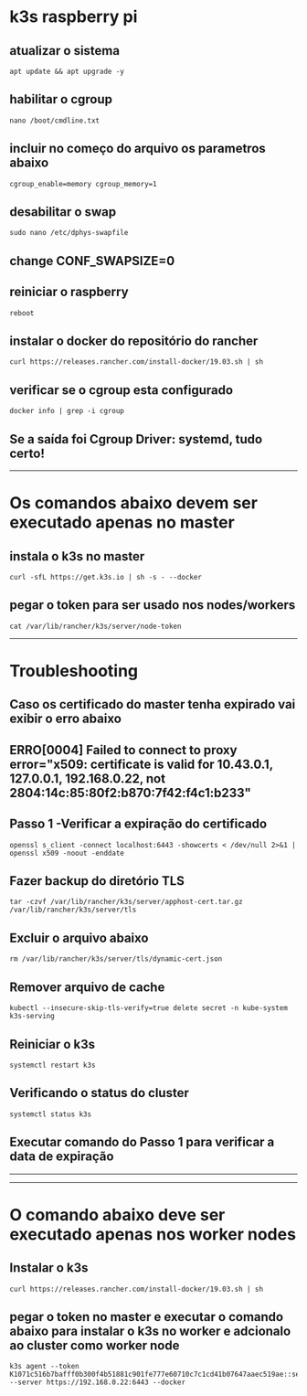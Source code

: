 # k3s raspberry pi

## atualizar o sistema
```
apt update && apt upgrade -y
```

## habilitar o cgroup
```
nano /boot/cmdline.txt
```

## incluir no começo do arquivo os parametros abaixo
```
cgroup_enable=memory cgroup_memory=1
```

## desabilitar o swap
```
sudo nano /etc/dphys-swapfile
```
## change CONF_SWAPSIZE=0
 
## reiniciar o raspberry
```
reboot
```

## instalar o docker do repositório do rancher
```
curl https://releases.rancher.com/install-docker/19.03.sh | sh
```

## verificar se o cgroup esta configurado
```
docker info | grep -i cgroup
```
## Se a saída foi Cgroup Driver: systemd, tudo certo!


---------------------------------------------------------------
# Os comandos abaixo devem ser executado apenas no master     

## instala o k3s no master
```
curl -sfL https://get.k3s.io | sh -s - --docker 
```

## pegar o token para ser usado nos nodes/workers
```
cat /var/lib/rancher/k3s/server/node-token
```

---------------------------------------------------------------
# Troubleshooting
## Caso os certificado do master tenha expirado vai exibir o erro abaixo
## ERRO[0004] Failed to connect to proxy     error="x509: certificate is valid for 10.43.0.1, 127.0.0.1, 192.168.0.22, not 2804:14c:85:80f2:b870:7f42:f4c1:b233"

## Passo 1 -Verificar a expiração do certificado
```
openssl s_client -connect localhost:6443 -showcerts < /dev/null 2>&1 | openssl x509 -noout -enddate
```

## Fazer backup do diretório TLS
```
tar -czvf /var/lib/rancher/k3s/server/apphost-cert.tar.gz /var/lib/rancher/k3s/server/tls
```

## Excluir o arquivo abaixo
```
rm /var/lib/rancher/k3s/server/tls/dynamic-cert.json
```
## Remover arquivo de cache
```
kubectl --insecure-skip-tls-verify=true delete secret -n kube-system k3s-serving
```

## Reiniciar o k3s
```
systemctl restart k3s
```

## Verificando o status do cluster
```
systemctl status k3s
```

## Executar comando do Passo 1 para verificar a data de expiração


---------------------------------------------------------------

---------------------------------------------------------------
# O comando abaixo deve ser executado apenas nos worker nodes

## Instalar o k3s
```
curl https://releases.rancher.com/install-docker/19.03.sh | sh
```

## pegar o token no master e executar o comando abaixo para instalar o k3s no worker e adcionalo ao cluster como worker node
```
k3s agent --token K1071c516b7bafff0b300f4b51881c901fe777e60710c7c1cd41b07647aaec519ae::server:d0b7c93b0b0d616b39ca5f849298d508 --server https://192.168.0.22:6443 --docker
```

